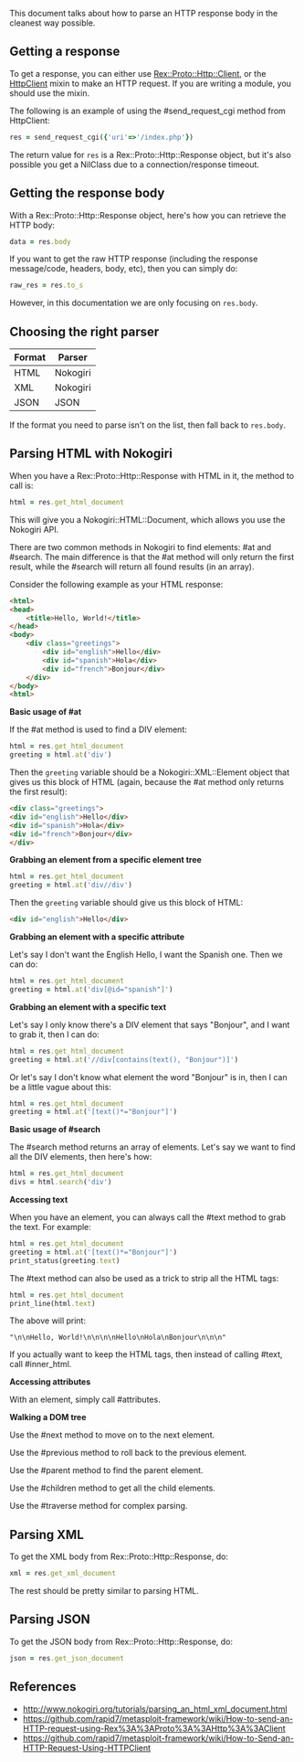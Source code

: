 This document talks about how to parse an HTTP response body in the cleanest way possible.

## Getting a response

To get a response, you can either use [Rex::Proto::Http::Client](https://github.com/rapid7/metasploit-framework/wiki/How-to-send-an-HTTP-request-using-Rex%3A%3AProto%3A%3AHttp%3A%3AClient), or the [HttpClient](https://github.com/rapid7/metasploit-framework/wiki/How-to-Send-an-HTTP-Request-Using-HTTPClient) mixin to make an HTTP request. If you are writing a module, you should use the mixin.

The following is an example of using the #send_request_cgi method from HttpClient:

```ruby
res = send_request_cgi({'uri'=>'/index.php'})
```

The return value for ```res``` is a Rex::Proto::Http::Response object, but it's also possible you get a NilClass due to a connection/response timeout.

## Getting the response body

With a Rex::Proto::Http::Response object, here's how you can retrieve the HTTP body:

```ruby
data = res.body
```

If you want to get the raw HTTP response (including the response message/code, headers, body, etc), then you can simply do:

```ruby
raw_res = res.to_s
```

However, in this documentation we are only focusing on ```res.body```.

## Choosing the right parser

Format | Parser
------ | ------
HTML   | Nokogiri
XML    | Nokogiri
JSON   | JSON

If the format you need to parse isn't on the list, then fall back to ```res.body```.

## Parsing HTML with Nokogiri

When you have a Rex::Proto::Http::Response with HTML in it, the method to call is:

```ruby
html = res.get_html_document
```

This will give you a Nokogiri::HTML::Document, which allows you use the Nokogiri API.

There are two common methods in Nokogiri to find elements: #at and #search. The main difference is that the #at method will only return the first result, while the #search will return all found results (in an array).

Consider the following example as your HTML response:

```html
<html>
<head>
	<title>Hello, World!</title>
</head>
<body>
	<div class="greetings">
		<div id="english">Hello</div>
		<div id="spanish">Hola</div>
		<div id="french">Bonjour</div>
	</div>
</body>
<html>
```

**Basic usage of #at**

If the #at method is used to find a DIV element:

```ruby
html = res.get_html_document
greeting = html.at('div')
```

Then the ```greeting``` variable should be a Nokogiri::XML::Element object that gives us this block of HTML (again, because the #at method only returns the first result):

```html
<div class="greetings">
<div id="english">Hello</div>
<div id="spanish">Hola</div>
<div id="french">Bonjour</div>
</div>
```

**Grabbing an element from a specific element tree**

```ruby
html = res.get_html_document
greeting = html.at('div//div')
```

Then the ```greeting``` variable should give us this block of HTML:

```html
<div id="english">Hello</div>
```

**Grabbing an element with a specific attribute**

Let's say I don't want the English Hello, I want the Spanish one. Then we can do:

```ruby
html = res.get_html_document
greeting = html.at('div[@id="spanish"]')
```

**Grabbing an element with a specific text**

Let's say I only know there's a DIV element that says "Bonjour", and I want to grab it, then I can do:

```ruby
html = res.get_html_document
greeting = html.at('//div[contains(text(), "Bonjour")]')
```

Or let's say I don't know what element the word "Bonjour" is in, then I can be a little vague about this:

```ruby
html = res.get_html_document
greeting = html.at('[text()*="Bonjour"]')
```

**Basic usage of #search**

The #search method returns an array of elements. Let's say we want to find all the DIV elements, then here's how:

```ruby
html = res.get_html_document
divs = html.search('div')
```

**Accessing text**

When you have an element, you can always call the #text method to grab the text. For example:

```ruby
html = res.get_html_document
greeting = html.at('[text()*="Bonjour"]')
print_status(greeting.text)
```

The #text method can also be used as a trick to strip all the HTML tags:

```ruby
html = res.get_html_document
print_line(html.text)
```

The above will print:

```
"\n\nHello, World!\n\n\n\nHello\nHola\nBonjour\n\n\n" 
```

If you actually want to keep the HTML tags, then instead of calling #text, call #inner_html.

**Accessing attributes**

With an element, simply call #attributes.

**Walking a DOM tree**

Use the #next method to move on to the next element.

Use the #previous method to roll back to the previous element.

Use the #parent method to find the parent element.

Use the #children method to get all the child elements.

Use the #traverse method for complex parsing.

## Parsing XML

To get the XML body from Rex::Proto::Http::Response, do:

```ruby
xml = res.get_xml_document
```

The rest should be pretty similar to parsing HTML.

## Parsing JSON

To get the JSON body from Rex::Proto::Http::Response, do:

```ruby
json = res.get_json_document
```

## References

* http://www.nokogiri.org/tutorials/parsing_an_html_xml_document.html
* https://github.com/rapid7/metasploit-framework/wiki/How-to-send-an-HTTP-request-using-Rex%3A%3AProto%3A%3AHttp%3A%3AClient
* https://github.com/rapid7/metasploit-framework/wiki/How-to-Send-an-HTTP-Request-Using-HTTPClient

